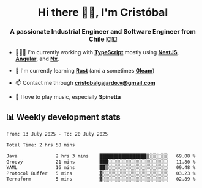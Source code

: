 <h1 align="center">Hi there ✌🏻, I'm Cristóbal</h1>
<h3 align="center">A passionate Industrial Engineer and Software Engineer from Chile 🇨🇱</h3>

- 🧑🏻‍💻 I’m currently working with **[TypeScript](https://www.typescriptlang.org)** mostly using **[NestJS](https://nestjs.com)**, **[Angular](https://angular.io)**, and **[Nx](https://nx.dev)**.

- 🌱 I'm currently learning **[Rust](https://www.rust-lang.org)** (and a sometimes **[Gleam](https://gleam.run/)**)

- 📫 Contact me through **cristobalgajardo.v@gmail.com**

- 🎸 I love to play music, especially **Spinetta**

## 📊 Weekly development stats

<!--START_SECTION:waka-->

```txt
From: 13 July 2025 - To: 20 July 2025

Total Time: 2 hrs 58 mins

Java              2 hrs 3 mins    █████████████████▒░░░░░░░   69.08 %
Groovy            21 mins         ███░░░░░░░░░░░░░░░░░░░░░░   11.80 %
YAML              16 mins         ██▒░░░░░░░░░░░░░░░░░░░░░░   09.48 %
Protocol Buffer   5 mins          ▓░░░░░░░░░░░░░░░░░░░░░░░░   03.23 %
Terraform         5 mins          ▓░░░░░░░░░░░░░░░░░░░░░░░░   02.89 %
```

<!--END_SECTION:waka-->
